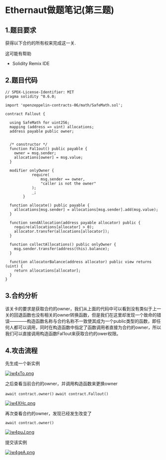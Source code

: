 # Ethernaut做题笔记(第三题)

## 1.题目要求

 获得以下合约的所有权来完成这一关.

 这可能有帮助

- Solidity Remix IDE



## 2.题目代码

```
// SPDX-License-Identifier: MIT
pragma solidity ^0.6.0;

import 'openzeppelin-contracts-06/math/SafeMath.sol';

contract Fallout {
  
  using SafeMath for uint256;
  mapping (address => uint) allocations;
  address payable public owner;


  /* constructor */
  function Fal1out() public payable {
    owner = msg.sender;
    allocations[owner] = msg.value;
  }

  modifier onlyOwner {
	        require(
	            msg.sender == owner,
	            "caller is not the owner"
	        );
	        _;
	    }

  function allocate() public payable {
    allocations[msg.sender] = allocations[msg.sender].add(msg.value);
  }

  function sendAllocation(address payable allocator) public {
    require(allocations[allocator] > 0);
    allocator.transfer(allocations[allocator]);
  }

  function collectAllocations() public onlyOwner {
    msg.sender.transfer(address(this).balance);
  }

  function allocatorBalance(address allocator) public view returns (uint) {
    return allocations[allocator];
  }
}
```



## 3.合约分析

该关卡的要求是获取合约的owner，我们从上面的代码中可以看到没有类似于上一关的回退函数也没有相关的owner转换函数，但是我们在这里却发现一个致命的错误————构造函数名称与合约名称不一致使其成为一个public类型的函数，即任何人都可以调用，同时在构造函数中指定了函数调用者直接为合约的owner，所以我们可以直接调用构造函数Fal1out来获取合约的ower权限。



## 4.攻击流程

先生成一个新实例

[![iw4xTo.png](https://i.328888.xyz/2023/03/31/iw4xTo.png)](https://imgloc.com/i/iw4xTo)



之后查看当前合约的owner，并调用构造函数来更换owner

``await contract.owner()`` ``await contract.Fallout()`` 

[![iw4XHc.png](https://i.328888.xyz/2023/03/31/iw4XHc.png)](https://imgloc.com/i/iw4XHc)



再次查看合约的owner，发现已经发生改变了

``await contract.owner()`` 

[![iw4puJ.png](https://i.328888.xyz/2023/03/31/iw4puJ.png)](https://imgloc.com/i/iw4puJ)



提交该实例

[![iw4geA.png](https://i.328888.xyz/2023/03/31/iw4geA.png)](https://imgloc.com/i/iw4geA)



